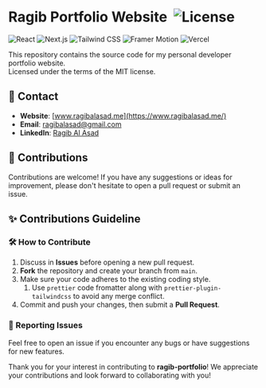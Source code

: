 # Ragib Portfolio Website &nbsp;![License](https://img.shields.io/github/license/ragibalasad/ragib-portfolio)

![React](https://img.shields.io/badge/React.js-20232A?style=for-the-badge&logo=react&logoColor=61DAFB)
![Next.js](https://img.shields.io/badge/Next.js-000000?style=for-the-badge&logo=next.js&logoColor=white)
![Tailwind CSS](https://img.shields.io/badge/Tailwind_CSS-06B6D4?style=for-the-badge&logo=tailwind-css&logoColor=white)
![Framer Motion](https://img.shields.io/badge/Framer_Motion-0055FF?style=for-the-badge&logo=framer&logoColor=white)
![Vercel](https://img.shields.io/badge/Vercel-000000?style=for-the-badge&logo=vercel&logoColor=white)

This repository contains the source code for my personal developer portfolio website. <br>
Licensed under the terms of the MIT license.

## 📧 Contact

- **Website**: [www.ragibalasad.me](https://www.ragibalasad.me/)
- **Email**: [ragibalasad@gmail.com](mailto:ragibalasad@gmail.com)
- **LinkedIn**: [Ragib Al Asad](https://www.linkedin.com/in/ragibalasad/)

## 🤝 Contributions

Contributions are welcome! If you have any suggestions or ideas for improvement, please don't hesitate to open a pull request or submit an issue.

## ✨ Contributions Guideline

### 🛠️ How to Contribute 

1. Discuss in **Issues** before opening a new pull request.
2. **Fork** the repository and create your branch from `main`.
4. Make sure your code adheres to the existing coding style.
   1. Use `prettier` code fromatter along with `prettier-plugin-tailwindcss` to avoid any merge conflict.
6. Commit and push your changes, then submit a **Pull Request**.

### 🐞 Reporting Issues 

Feel free to open an issue if you encounter any bugs or have suggestions for new features.

Thank you for your interest in contributing to **ragib-portfolio**!
We appreciate your contributions and look forward to collaborating with you!
